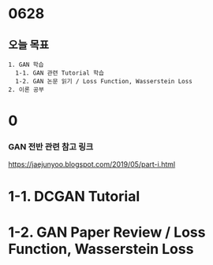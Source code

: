 # 0628
## 오늘 목표
```
1. GAN 학습
  1-1. GAN 관련 Tutorial 학습
  1-2. GAN 논문 읽기 / Loss Function, Wasserstein Loss
2. 이론 공부
```
# 0

### GAN 전반 관련 참고 링크
https://jaejunyoo.blogspot.com/2019/05/part-i.html

# 1-1. DCGAN Tutorial

# 1-2. GAN Paper Review / Loss Function, Wasserstein Loss